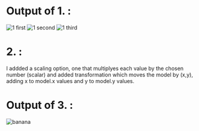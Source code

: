 # Output of 1. :

![1  first](https://user-images.githubusercontent.com/108798956/202727496-ff7ba17b-0ad9-4778-8d92-d17a4da3c5db.png)
![1  second](https://user-images.githubusercontent.com/108798956/202727504-afbb4968-b5a4-4e16-b72f-30c98e409363.png)
![1  third](https://user-images.githubusercontent.com/108798956/202727511-e279c1d3-3151-4dc8-9970-c3c6cac59376.png)

# 2. :
 I addded a scaling option, one that multiplyes each value by the chosen number (scalar) and added transformation which moves the model by (x,y),
  adding x to model.x values and y to model.y values.

# Output of 3. :
![banana](https://user-images.githubusercontent.com/108798956/202845631-8563d1b3-f775-4ca0-a7a0-c0697fe34b82.png)
